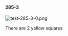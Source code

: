 #### 285-3
![test-285-3-0.png](https://github.com/lil-lab/nlvr/raw/master/nlvr/test/images/0/test-285-3-0.png "test-285-3-0.png")

There are 2 yellow squares